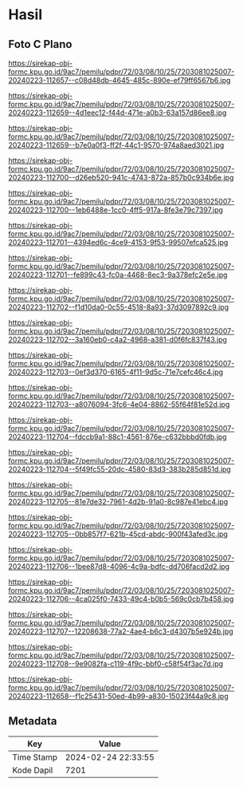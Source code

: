 # Hasil

## Foto C Plano

https://sirekap-obj-formc.kpu.go.id/9ac7/pemilu/pdpr/72/03/08/10/25/7203081025007-20240223-112657--c08d48db-4645-485c-890e-ef79ff6567b6.jpg

https://sirekap-obj-formc.kpu.go.id/9ac7/pemilu/pdpr/72/03/08/10/25/7203081025007-20240223-112659--4d1eec12-f44d-471e-a0b3-63a157d86ee8.jpg

https://sirekap-obj-formc.kpu.go.id/9ac7/pemilu/pdpr/72/03/08/10/25/7203081025007-20240223-112659--b7e0a0f3-ff2f-44c1-9570-974a8aed3021.jpg

https://sirekap-obj-formc.kpu.go.id/9ac7/pemilu/pdpr/72/03/08/10/25/7203081025007-20240223-112700--d26eb520-941c-4743-872a-857b0c934b6e.jpg

https://sirekap-obj-formc.kpu.go.id/9ac7/pemilu/pdpr/72/03/08/10/25/7203081025007-20240223-112700--1eb6488e-1cc0-4ff5-917a-8fe3e79c7397.jpg

https://sirekap-obj-formc.kpu.go.id/9ac7/pemilu/pdpr/72/03/08/10/25/7203081025007-20240223-112701--4394ed6c-4ce9-4153-9f53-99507efca525.jpg

https://sirekap-obj-formc.kpu.go.id/9ac7/pemilu/pdpr/72/03/08/10/25/7203081025007-20240223-112701--fe899c43-fc0a-4468-8ec3-9a378efc2e5e.jpg

https://sirekap-obj-formc.kpu.go.id/9ac7/pemilu/pdpr/72/03/08/10/25/7203081025007-20240223-112702--f1d10da0-0c55-4518-8a93-37d3097892c9.jpg

https://sirekap-obj-formc.kpu.go.id/9ac7/pemilu/pdpr/72/03/08/10/25/7203081025007-20240223-112702--3a160eb0-c4a2-4968-a381-d0f6fc837f43.jpg

https://sirekap-obj-formc.kpu.go.id/9ac7/pemilu/pdpr/72/03/08/10/25/7203081025007-20240223-112703--0ef3d370-6165-4f11-9d5c-71e7cefc46c4.jpg

https://sirekap-obj-formc.kpu.go.id/9ac7/pemilu/pdpr/72/03/08/10/25/7203081025007-20240223-112703--a8076094-3fc6-4e04-8862-55f64f81e52d.jpg

https://sirekap-obj-formc.kpu.go.id/9ac7/pemilu/pdpr/72/03/08/10/25/7203081025007-20240223-112704--fdccb9a1-88c1-4561-876e-c632bbbd0fdb.jpg

https://sirekap-obj-formc.kpu.go.id/9ac7/pemilu/pdpr/72/03/08/10/25/7203081025007-20240223-112704--5f49fc55-20dc-4580-83d3-383b285d851d.jpg

https://sirekap-obj-formc.kpu.go.id/9ac7/pemilu/pdpr/72/03/08/10/25/7203081025007-20240223-112705--81e7de32-7961-4d2b-91a0-8c987e41ebc4.jpg

https://sirekap-obj-formc.kpu.go.id/9ac7/pemilu/pdpr/72/03/08/10/25/7203081025007-20240223-112705--0bb857f7-621b-45cd-abdc-900f43afed3c.jpg

https://sirekap-obj-formc.kpu.go.id/9ac7/pemilu/pdpr/72/03/08/10/25/7203081025007-20240223-112706--1bee87d8-4096-4c9a-bdfc-dd706facd2d2.jpg

https://sirekap-obj-formc.kpu.go.id/9ac7/pemilu/pdpr/72/03/08/10/25/7203081025007-20240223-112706--4ca025f0-7433-49c4-b0b5-569c0cb7b458.jpg

https://sirekap-obj-formc.kpu.go.id/9ac7/pemilu/pdpr/72/03/08/10/25/7203081025007-20240223-112707--12208638-77a2-4ae4-b6c3-d4307b5e924b.jpg

https://sirekap-obj-formc.kpu.go.id/9ac7/pemilu/pdpr/72/03/08/10/25/7203081025007-20240223-112708--9e9082fa-c119-4f9c-bbf0-c58f54f3ac7d.jpg

https://sirekap-obj-formc.kpu.go.id/9ac7/pemilu/pdpr/72/03/08/10/25/7203081025007-20240223-112658--f1c25431-50ed-4b99-a830-15023f44a9c8.jpg


## Metadata

| Key        | Value               |
| ---------- | ------------------- |
| Time Stamp | 2024-02-24 22:33:55 |
| Kode Dapil | 7201                |



